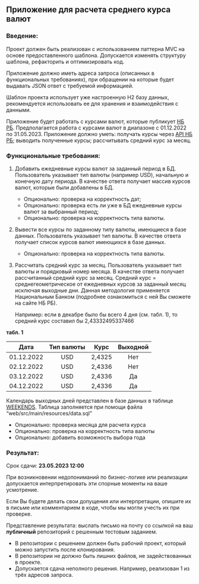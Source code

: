 ## Приложение для расчета среднего курса валют

### Введение:
Проект должен быть реализован с использованием паттерна MVC на основе предоставленного шаблона. Допускается изменять структуру шаблона, рефакторить и оптимизировать код.

Приложение должно иметь адреса запроса (описанных в функциональных требованиях), при обращении на которые будет выдавать JSON ответ с требуемой информацией.

Шаблон проекта использует уже настроенную H2 базу данных, рекомендуется использовать ее для хранения и взаимодействия с данными.

Приложение будет работать с курсами валют, которые публикует [НБ РБ](https://www.nbrb.by/statistics/rates/ratesdaily). 
Предполагается работа с курсами валют в диапазоне с 01.12.2022 по 31.05.2023. Приложение должно уметь: получать курсы через [API НБ РБ](https://www.nbrb.by/apihelp/exrates); выводить полученные курсы; рассчитывать средний курс за месяц.
### Функциональные требования:
1. Добавить ежедневные курсы валют за заданный период в БД. Пользователь указывает тип валюты (например USD), начальную и конечную дату периода. В качестве ответа получает массив курсов валют, которые были добавлены в БД.
   - Опционально: проверка на корректность дат;
   - Опционально: проверка есть ли уже в БД ежедневные курсы валют за выбранный период;
   - Опционально: проверка на корректность типа валюты.
3. Вывести все курсы по заданному типу валюты, имеющиеся в базе данных. Пользователь указывает тип валюты. В качестве ответа получает список курсов валют имеющихся в базе данных.
   - Опционально: проверка на корректность типа валюты.
4. Рассчитать средний курс за месяц. Пользователь указывает тип валюты и порядковый номер месяца. В качестве ответа получает рассчитанный средний курс за месяц.
      Средний курс = среднегеометрическое от ежедневных курсов за заданный месяц исключая выходные дни. Данная методология применяется Национальным Банком (подробнее ознакомиться с ней Вы сможете на сайте НБ РБ).

      Например: если в декабре было бы всего 4 дня (см. табл. 1), то средний курс составил бы 2,43332495337466
     
**табл. 1**

| Дата | Тип валюты | Курс | Выходной |
|:----------:|:----------:|:-------------:|:-----------------:|
| 01.12.2022 | USD | 2,4325 | Нет|
| 02.12.2022 | USD | 2,4336 |Нет|
| 03.12.2022 | USD | 2,4336 |Да |
| 04.12.2022 | USD | 2,4336 |Да |

Календарь выходных дней представлен в базе данных в таблице [WEEKENDS](https://github.com/amelenas/rpa_internship_2023/blob/master/web/src/main/resources/data.sql). Таблица заполняется при помощи файла “web/src/main/resources/data.sql”
 - Опционально: проверка месяца для расчета курса
 - Опционально: проверка на корректность типа валюты
 - Опционально: добавить возможность выбора года

### Результат:
Срок сдачи: **23.05.2023 12:00**

При возникновении недопониманий по бизнес-логике или реализации допускается интерпретировать эти спорные моменты на ваше усмотрение.

Если Вы будете делать свои допущения или интерпретации, опишите их в письме или комментарием в коде, чтобы мы могли учесть их при проверке.

Представление результата: выслать письмо на почту со ссылкой на ваш **публичный** репозиторий с решенным тестовым заданием.
-  В репозитории с решением должен быть рабочий проект, который можно запустить после клонирования.
- В репозитории не должно быть лишних файлов, не задействованных в проекте.
- Допускается сдача неполного решения. Например, реализован 1 из трёх адресов запроса.